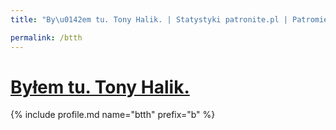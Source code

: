 ```yaml
---
title: "By\u0142em tu. Tony Halik. | Statystyki patronite.pl | Patromierz"

permalink: /btth
---
```


# [Byłem tu. Tony Halik.](https://patronite.pl/btth)

{% include profile.md name="btth" prefix="b" %}
